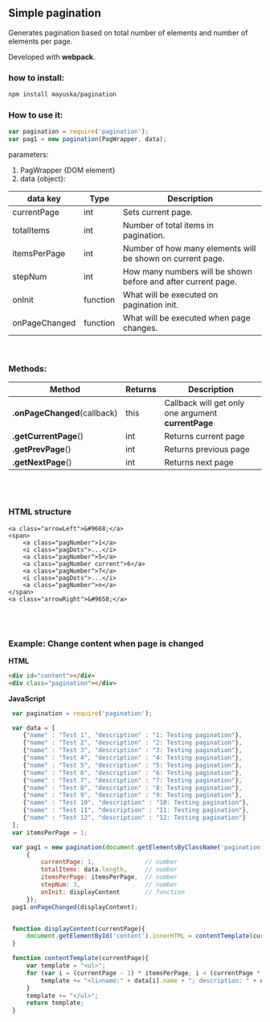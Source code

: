## Simple pagination
Generates pagination based on total number of elements and number of elements per page.

Developed with **webpack**.



### how to install:

```bash
npm install mayuska/pagination
```


### How to use it:
```javascript
var pagination = require('pagination');
var pag1 = new pagination(PagWrapper, data);
```
parameters: 
1. PagWrapper {DOM element}
2. data {object}:

data key | Type | Description 
--- | --- | ---  
currentPage		| int	 	| Sets current page.
totalItems  	| int 	 	| Number of total items in pagination.
itemsPerPage 	| int	 	| Number of how many elements will be shown on current page.
stepNum 		| int	 	| How many numbers will be shown before and after current page.
onInit 			| function 	| What will be executed on pagination init.
onPageChanged 	| function 	| What will be executed when page changes.

<br/>

### Methods:

Method | Returns | Description 
--- | --- |--- 
**.onPageChanged**(callback) 	| this 	| Callback will get only one argument **currentPage**
**.getCurrentPage**() 			| int 	| Returns current page
**.getPrevPage**() 				| int 	| Returns previous page
**.getNextPage**()				| int 	| Returns next page

 <br/>
 <br/>
 
### HTML structure

```
<a class="arrowLeft">&#9668;</a>
<span>
	<a class="pagNumber">1</a>
    <i class="pagDots">...</i>
    <a class="pagNumber">5</a>
    <a class="pagNumber current">6</a>
    <a class="pagNumber">7</a>
    <i class="pagDots">...</i>
    <a class="pagNumber">n</a>
</span>
<a class="arrowRight">&#9658;</a>
```

<br/>
<br/>

### Example: Change content when page is changed
**HTML**
```html
<div id="content"></div>
<div class="pagination"></div>
```
**JavaScript**

```javascript
 var pagination = require('pagination');

 var data = [
    {"name" : "Test 1", "description" : "1: Testing pagination"},
    {"name" : "Test 2", "description" : "2: Testing pagination"},
    {"name" : "Test 3", "description" : "3: Testing pagination"},
    {"name" : "Test 4", "description" : "4: Testing pagination"},
    {"name" : "Test 5", "description" : "5: Testing pagination"},
    {"name" : "Test 6", "description" : "6: Testing pagination"},
    {"name" : "Test 7", "description" : "7: Testing pagination"},
    {"name" : "Test 8", "description" : "8: Testing pagination"},
    {"name" : "Test 9", "description" : "9: Testing pagination"},
    {"name" : "Test 10", "description" : "10: Testing pagination"},
    {"name" : "Test 11", "description" : "11: Testing pagination"},
    {"name" : "Test 12", "description" : "12: Testing pagination"}
 ];
 var itemsPerPage = 1;

 var pag1 = new pagination(document.getElementsByClassName('pagination')[0],
     {
         currentPage: 1,			  // number
         totalItems: data.length,	  // number
         itemsPerPage: itemsPerPage,  // number
         stepNum: 3,				  // number
         onInit: displayContent		  // function
     });
 pag1.onPageChanged(displayContent);


 function displayContent(currentPage){
     document.getElementById('content').innerHTML = contentTemplate(currentPage);
 }

 function contentTemplate(currentPage){
     var template = "<ul>";
     for (var i = (currentPage - 1) * itemsPerPage; i < (currentPage * itemsPerPage) && i < data.length; i++) {
         template += "<li>name:" + data[i].name + "; description: " + data[i].description + "</li>";
     }
     template += "</ul>";
     return template;
 }

```
